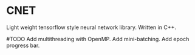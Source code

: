 # CNET
Light weight tensorflow style neural network library. Written in C++.

#TODO
Add multithreading with OpenMP.
Add mini-batching.
Add epoch progress bar.

